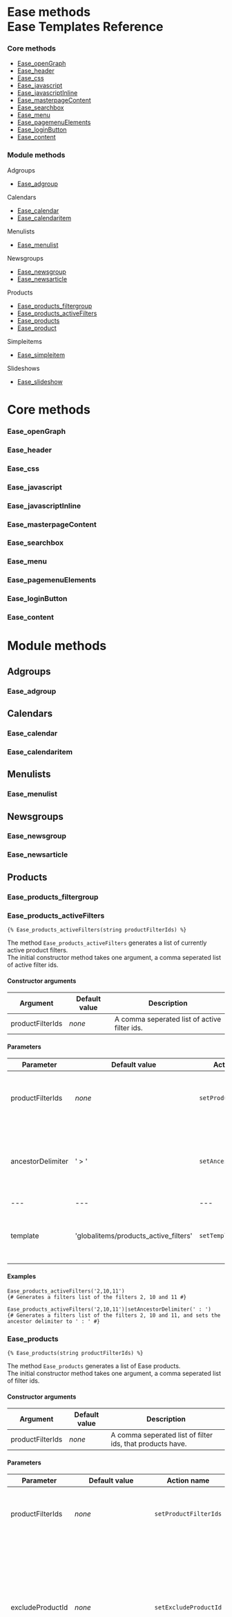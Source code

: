 # Ease methods<br>Ease Templates Reference

### Core methods
* [Ease_openGraph](#ease_opengraph)
* [Ease_header](#ease_header)
* [Ease_css](#ease_css)
* [Ease_javascript](#ease_javascript)
* [Ease_javascriptInline](#ease_javascriptinline)
* [Ease_masterpageContent](#ease_masterpagecontent)
* [Ease_searchbox](#ease_searchbox)
* [Ease_menu](#ease_menu)
* [Ease_pagemenuElements](#ease_pagemenuelements)
* [Ease_loginButton](#ease_loginbutton)
* [Ease_content](#ease_content)

### Module methods
Adgroups
 * [Ease_adgroup](#ease_adgroup)

Calendars
 * [Ease_calendar](#ease_calendar)
 * [Ease_calendaritem](#ease_calendaritem)

Menulists
 * [Ease_menulist](#ease_menulist)

Newsgroups
 * [Ease_newsgroup](#ease_newsgroup)
 * [Ease_newsarticle](#ease_newsarticle)

Products
 * [Ease_products_filtergroup](#ease_products_filtergroup)
 * [Ease_products_activeFilters](#ease_products_activefilters)
 * [Ease_products](#ease_products)
 * [Ease_product](#ease_product)

Simpleitems
 * [Ease_simpleitem](#ease_simpleitem)

Slideshows
 * [Ease_slideshow](#ease_slideshow)


# Core methods

### Ease_openGraph

### Ease_header

### Ease_css

### Ease_javascript

### Ease_javascriptInline

### Ease_masterpageContent

### Ease_searchbox

### Ease_menu

### Ease_pagemenuElements

### Ease_loginButton

### Ease_content


# Module methods


## Adgroups

### Ease_adgroup


## Calendars

### Ease_calendar

### Ease_calendaritem


## Menulists

### Ease_menulist


## Newsgroups

### Ease_newsgroup

### Ease_newsarticle


## Products

### Ease_products_filtergroup

### Ease_products_activeFilters

```twig
{% Ease_products_activeFilters(string productFilterIds) %}
```

The method `Ease_products_activeFilters` generates a list of currently active product filters.<br>
The initial constructor method takes one argument, a comma seperated list of active filter ids.

#### Constructor arguments

Argument | Default value | Description
--- | --- | ---
productFilterIds | *none* | A comma seperated list of active filter ids.

#### Parameters

Parameter | Default value | Action name | Description
--- | --- | --- | ---
productFilterIds | *none* | `setProductFilterIds` | Set the comma seperated list of active filter ids.
ancestorDelimiter | ' > ' | `setAncestorDelimiter` | Set the delimiter to show between the ancestors of the filters.
--- | --- | --- | ---
template | 'globalitems/products_active_filters' | `setTemplate` | Set the template file to use for the active filters list

#### Examples

```twig
Ease_products_activeFilters('2,10,11')
{# Generates a filters list of the filters 2, 10 and 11 #}

Ease_products_activeFilters('2,10,11')|setAncestorDelimiter(' : ')
{# Generates a filters list of the filters 2, 10 and 11, and sets the ancestor delimiter to ' : ' #}
```


### Ease_products

```twig
{% Ease_products(string productFilterIds) %}
```

The method `Ease_products` generates a list of Ease products.<br>
The initial constructor method takes one argument, a comma seperated list of filter ids.<br>

#### Constructor arguments

Argument | Default value | Description
--- | --- | ---
productFilterIds | *none* | A comma seperated list of filter ids, that products have.

#### Parameters

Parameter | Default value | Action name | Description
--- | --- | --- | ---
productFilterIds | *none* | `setProductFilterIds` | Set the comma seperated list of filter ids, that products should have.
excludeProductId | *none* | `setExcludeProductId` | Set the id of a product to exclude (This is helpful if show a product list on the same page as a single product, but don't want the single product to show up in the list).
offset | 0 | `setOffset` | Set the offset of the products list. (E.g. if 10, then the first 10 products will be skipped.)
limit | 20 | `setLimit` | Set the limit of the products list. (How many products should be shown initially).
interval | 20 | `setInterval` | Set the interval of the products list more function. (This controls how many new products will be added to the list every time a user presses the more products button)
orderBy | 'title_asc' | `setOrderBy` | Set the order of the products in the list. Accepted values are: `title_asc`, `title_desc`, `price_asc`, `price_desc`, `created_asc`, `created_desc`, `hits_asc`, `hits_desc`.
--- | --- | --- | ---
template | 'globalitems/products' | `setTemplate` | Set the template file to use for the products list
padding | 4 | `setPadding` | Set the padding of the ease overlay on the products list
ignorePadding | false | `setIgnorePadding` | Set the ease overlay to ignore the padding of the elements

#### Examples

```twig
Ease_products
{# Generates a products list of all items  #}

Ease_products('2,10')|setTemplate('some_folder/products')
{# Generates a products list, where the products have the filter 2 or 10, and sets the template to use to something other than default (the extension .ease is optional) #}

Ease_products('2')|setLimit(40)
{# Generates a products list, where the products have the filter 2, and sets the limit to 40, so 40 products will be shown #}
```


### Ease_product

```twig
{% Ease_product(int productId) %}
```

The method `Ease_product` generates a single Ease product.<br>
The initial constructor method takes one argument, the id of the product.<br>

#### Constructor arguments

Argument | Default value | Description
--- | --- | ---
productId | 1 | The id of the product

#### Parameters

Parameter | Default value | Action name | Description
--- | --- | --- | ---
productId | *none* | `setSlideshowId` | Set the id of the product
--- | --- | --- | ---
template | 'globalitems/product' | `setTemplate` | Set the template file to use for the product
padding | 0 | `setPadding` | Set the padding of the ease overlay on the product
ignorePadding | false | `setIgnorePadding` | Set the ease overlay to ignore the padding of the element
buttonPosition | 'outside' | `setButtonPosition` | Set the button position of the ease overlay on the product

#### Examples

```twig
Ease_product(2)
{# Generates a product with the `Id` 1, and sets the size of the slides to be 800x300  #}

Ease_product(2)|setTemplate('some_folder/product')
{# Generates a product with the `Id` 2, and sets the template to use to something other than default (the extension .ease is optional) #}

```


## Simpleitems

### Ease_simpleitem

```twig
{% Ease_simpleitem(int simpleitemId) %}
```

The method `Ease_simpleitem` generates an Ease simple item.<br>
A simpleitem can be a text, richtext or an image (NOT YET SUPPORTED).<br>
The initial constructor method takes one argument, the id of the simple item (this id is the same id which is used in the table in the database, and therefor must exist in the database beforehand).<br>
The type of the simple item is also controlled from the database. E.g. text, richtext or image.

#### Constructor arguments

Argument | Default value | Description
--- | --- | ---
simpleitemId | *none* | The id of the simple item

#### Parameters

Parameter | Default value | Action name | Description
--- | --- | --- | ---
simpleitemId | *none* | `setSimpleitemId` | Set the id of the simple item
imageWidth | *none* | `setImageWidth` | Set the width of the simple item, if it is an image (NOT YET SUPPORTED)
imageHeight | *none* | `setImageHeight` | Set the height of the simple item, if it is an image (NOT YET SUPPORTED)
class | *none* | `setClass` | Add a class to the generated simple item element
--- | --- | --- | ---
template | 'globalitems/simpleitem' | `setTemplate` | Set the template file to use for the simple item
padding | 0 | `setPadding` | Set the padding of the ease overlay on the simple item
ignorePadding | false | `setIgnorePadding` | Set the ease overlay to ignore the padding of the element
buttonPosition | 'outside' | `setButtonPosition` | Set the button position of the ease overlay on the simple item

#### Examples

```twig
Ease_simpleitem(1)
{# Generates a simple item with the `Id` 1  #}

Ease_simpleitem(2)|setClass('some_class')
{# Generates a simple item with the `Id` 2, and adds a class to the generated simple item  #}

```


## Slideshows

### Ease_slideshow

```twig
{% Ease_slideshow(int slideshowId = 1) %}
```

The method `Ease_slideshow` generates an Ease slideshow.<br>
The initial constructor method takes one argument, the id of the slideshow (this id is the same id which is used in the table in the database, and therefor must exist in the database beforehand).<br>
The default value of the parameter is **1**

#### Constructor arguments

Argument | Default value | Description
--- | --- | ---
slideshowId | 1 | The id of the slideshow

#### Parameters

Parameter | Default value | Action name | Description
--- | --- | --- | ---
slideshowId | 1 | `setSlideshowId` | Set the id of the slideshow
width | *none* | `setWidth` | Set the width of the slideshow
height | *none* | `setHeight` | Set the height of the slideshow
--- | --- | --- | ---
template | 'globalitems/slideshow' | `setTemplate` | Set the template file to use for the slideshow
padding | 0 | `setPadding` | Set the padding of the ease overlay on the slideshow
ignorePadding | false | `setIgnorePadding` | Set the ease overlay to ignore the padding of the element
buttonPosition | 'outside' | `setButtonPosition` | Set the button position of the ease overlay on the slideshow

#### Examples

```twig
Ease_slideshow(2)|setWidth(800)|setHeight(300)
{# Generates a slideshow with the `Id` 2, and sets the size of the slides to be 800x300  #}

Ease_slideshow|setTemplate('some_folder/slideshow.ease')
{# Generates a slideshow with the `Id` 1, and sets the template to use to something other than default  #}

```
